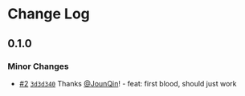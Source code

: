 # Change Log

## 0.1.0

### Minor Changes

- [#2](https://github.com/un-ts/yocto-ttl-cache/pull/2) [`3d3d340`](https://github.com/un-ts/yocto-ttl-cache/commit/3d3d34046c8c00ee76e977998fac1d119d07a333) Thanks [@JounQin](https://github.com/JounQin)! - feat: first blood, should just work
